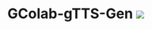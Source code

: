 # GColab-gTTS-Gen <a href="https://colab.research.google.com/github/BoszGTec/GColab-gTTS-Gen/blob/main/GColab_gTTS_Gen.ipynb"><img src="https://user-images.githubusercontent.com/95701554/147239877-270bcd12-02cc-4ea4-8286-ced04f3ad17b.png" /></a>

